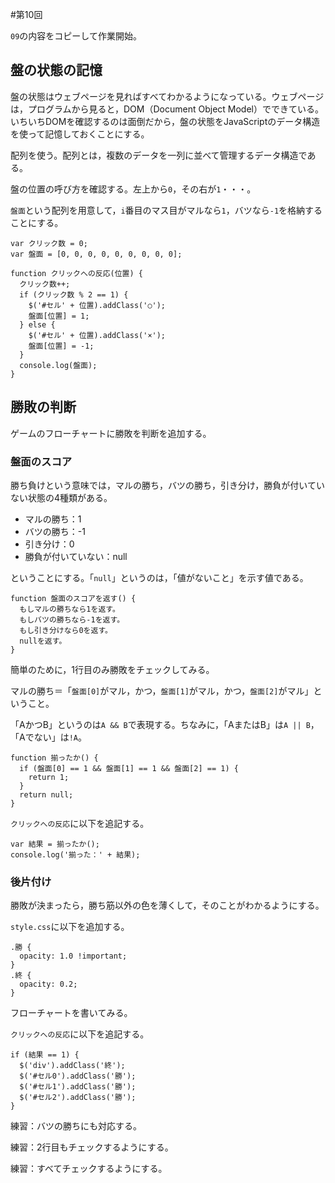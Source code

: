 #第10回

`09`の内容をコピーして作業開始。

## 盤の状態の記憶

盤の状態はウェブページを見ればすべてわかるようになっている。ウェブページは，プログラムから見ると，DOM（Document Object Model）でできている。いちいちDOMを確認するのは面倒だから，盤の状態をJavaScriptのデータ構造を使って記憶しておくことにする。

配列を使う。配列とは，複数のデータを一列に並べて管理するデータ構造である。

盤の位置の呼び方を確認する。左上から`0`，その右が`1`・・・。

`盤面`という配列を用意して，`i`番目のマス目がマルなら`1`，バツなら`-1`を格納することにする。

```
var クリック数 = 0;
var 盤面 = [0, 0, 0, 0, 0, 0, 0, 0, 0];

function クリックへの反応(位置) {
  クリック数++;
  if (クリック数 % 2 == 1) {
    $('#セル' + 位置).addClass('○');
    盤面[位置] = 1;
  } else {
    $('#セル' + 位置).addClass('×');
    盤面[位置] = -1;
  }
  console.log(盤面);
}
```

## 勝敗の判断

ゲームのフローチャートに勝敗を判断を追加する。

### 盤面のスコア

勝ち負けという意味では，マルの勝ち，バツの勝ち，引き分け，勝負が付いていない状態の4種類がある。

+ マルの勝ち：1
+ バツの勝ち：-1
+ 引き分け：0
+ 勝負が付いていない：null

ということにする。「`null`」というのは，「値がないこと」を示す値である。

```
function 盤面のスコアを返す() {
  もしマルの勝ちなら1を返す。
  もしバツの勝ちなら-1を返す。
  もし引き分けなら0を返す。
  nullを返す。
}
```

簡単のために，1行目のみ勝敗をチェックしてみる。

マルの勝ち＝「`盤面[0]`がマル，かつ，`盤面[1]`がマル，かつ，`盤面[2]`がマル」ということ。

「AかつB」というのは`A && B`で表現する。ちなみに，「AまたはB」は`A || B`，「Aでない」は`!A`。

```
function 揃ったか() {
  if (盤面[0] == 1 && 盤面[1] == 1 && 盤面[2] == 1) {
    return 1;
  }
  return null;
}
```

`クリックへの反応`に以下を追記する。

```
var 結果 = 揃ったか();
console.log('揃った：' + 結果);
```

### 後片付け

勝敗が決まったら，勝ち筋以外の色を薄くして，そのことがわかるようにする。

`style.css`に以下を追加する。

```
.勝 {
  opacity: 1.0 !important;
}
.終 {
  opacity: 0.2;
}
```

フローチャートを書いてみる。

`クリックへの反応`に以下を追記する。

```
if (結果 == 1) {
  $('div').addClass('終');
  $('#セル0').addClass('勝');
  $('#セル1').addClass('勝');
  $('#セル2').addClass('勝');
}
```

練習：バツの勝ちにも対応する。

練習：2行目もチェックするようにする。

練習：すべてチェックするようにする。
